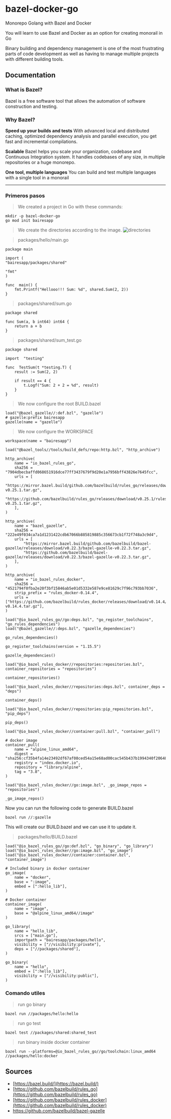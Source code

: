 # bazel-docker-go
Monorepo Golang with Bazel and Docker

You will learn to use Bazel and Docker as an option for creating monorail in Go

Binary building and dependency management is one of the most frustrating parts of code development as well as having to manage multiple projects with different building tools.

## Documentation

### What is Bazel?
Bazel is a free software tool that allows the automation of software construction and testing.

### Why Bazel?
<strong>Speed up your builds and tests</strong>
With advanced local and distributed caching, optimized dependency analysis and parallel execution, you get fast and incremental compilations.

<strong>Scalable</strong>
Bazel helps you scale your organization, codebase and Continuous Integration system. It handles codebases of any size, in multiple repositories or a huge monorepo.

<strong>One tool, multiple languages</strong>
You can build and test multiple languages with a single tool in a monorail

---
### Primeros pasos
>We created a project in Go with these commands:
```
mkdir -p bazel-docker-go
go mod init bairesapp
```
>We create the directories according to the image.
![directories](https://github.com/eduardiazf/bazel-docker-go/blob/main/images/bazel-golang-docker-directories.PNG?raw=true)

>packages/hello/main.go
```
package main

import (
"bairesapp/packages/shared"

"fmt"
)

func  main() {
	fmt.Printf("Hellooo!!! Sum: %d", shared.Sum(2, 2))
}
```
>packages/shared/sum.go
```
package shared

func Sum(a, b int64) int64 {
	return a + b
}
```
>packages/shared/sum_test.go
```
package shared

import  "testing"

func  TestSum(t *testing.T) {
	result := Sum(2, 2)

	if result == 4 {
		t.Logf("Sum: 2 + 2 = %d", result)
	}
}
```
>We now configure the root BUILD.bazel
```
load("@bazel_gazelle//:def.bzl", "gazelle")
# gazelle:prefix bairesapp
gazelle(name = "gazelle")
```
>We now configure the WORKSPACE
```
workspace(name = "bairesapp")

load("@bazel_tools//tools/build_defs/repo:http.bzl", "http_archive")

http_archive(
    name = "io_bazel_rules_go",
    sha256 = "7904dbecbaffd068651916dce77ff3437679f9d20e1a7956bff43826e7645fcc",
    urls = [
        "https://mirror.bazel.build/github.com/bazelbuild/rules_go/releases/download/v0.25.1/rules_go-v0.25.1.tar.gz",
        "https://github.com/bazelbuild/rules_go/releases/download/v0.25.1/rules_go-v0.25.1.tar.gz",
    ],
)

http_archive(
    name = "bazel_gazelle",
    sha256 = "222e49f034ca7a1d1231422cdb67066b885819885c356673cb1f72f748a3c9d4",
    urls = [
        "https://mirror.bazel.build/github.com/bazelbuild/bazel-gazelle/releases/download/v0.22.3/bazel-gazelle-v0.22.3.tar.gz",
        "https://github.com/bazelbuild/bazel-gazelle/releases/download/v0.22.3/bazel-gazelle-v0.22.3.tar.gz",
    ],
)

http_archive(
    name = "io_bazel_rules_docker",
    sha256 = "4521794f0fba2e20f3bf15846ab5e01d5332e587e9ce81629c7f96c793bb7036",
    strip_prefix = "rules_docker-0.14.4",
    urls = ["https://github.com/bazelbuild/rules_docker/releases/download/v0.14.4/rules_docker-v0.14.4.tar.gz"],
)

load("@io_bazel_rules_go//go:deps.bzl", "go_register_toolchains", "go_rules_dependencies")
load("@bazel_gazelle//:deps.bzl", "gazelle_dependencies")

go_rules_dependencies()

go_register_toolchains(version = "1.15.5")

gazelle_dependencies()

load("@io_bazel_rules_docker//repositories:repositories.bzl", container_repositories = "repositories")

container_repositories()

load("@io_bazel_rules_docker//repositories:deps.bzl", container_deps = "deps")

container_deps()

load("@io_bazel_rules_docker//repositories:pip_repositories.bzl", "pip_deps")

pip_deps()

load("@io_bazel_rules_docker//container:pull.bzl", "container_pull")

# docker image
container_pull(
    name = "alpine_linux_amd64",
    digest = "sha256:cf35b4fa14e23492df67af08ced54a15e68ad00cac545b437b1994340f20648c",
    registry = "index.docker.io",
    repository = "library/alpine",
    tag = "3.8",
)

load("@io_bazel_rules_docker//go:image.bzl", _go_image_repos = "repositories")

_go_image_repos()
```
Now you can run the following code to generate BUILD.bazel

```
bazel run //:gazelle
```
This will create our BUILD.bazel and we can use it to update it.

>packages/hello/BUILD.bazel

```
load("@io_bazel_rules_go//go:def.bzl", "go_binary", "go_library")
load("@io_bazel_rules_docker//go:image.bzl", "go_image")
load("@io_bazel_rules_docker//container:container.bzl", "container_image")

# Included binary in docker container
go_image(
	name = "docker",
	base = ":image",
	embed = [":hello_lib"],
)

# Docker container
container_image(
	name = "image",
	base = "@alpine_linux_amd64//image"
)

go_library(
	name = "hello_lib",
	srcs = ["main.go"],
	importpath = "bairesapp/packages/hello",
	visibility = ["//visibility:private"],
	deps = ["//packages/shared"],
)

go_binary(
	name = "hello",
	embed = [":hello_lib"],
	visibility = ["//visibility:public"],
)
```
###  Comando utiles
> run go binary
```
bazel run //packages/hello:hello
```
>run go test
```
bazel test //packages/shared:shared_test
```
>run binary inside docker container
```
bazel run --platforms=@io_bazel_rules_go//go/toolchain:linux_amd64 //packages/hello:docker
```
## Sources
* [https://bazel.build/](https://bazel.build/)
* [https://github.com/bazelbuild/rules_go](https://github.com/bazelbuild/rules_go)
* [https://github.com/bazelbuild/rules_docker](https://github.com/bazelbuild/rules_docker)
* https://github.com/bazelbuild/bazel-gazelle


